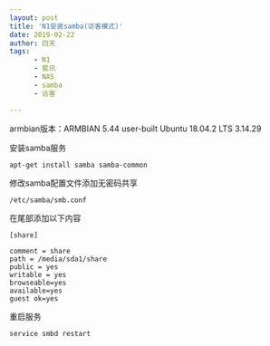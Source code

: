```yaml
---
layout: post
title: 'N1安装samba(访客模式)'
date: 2019-02-22
author: 四天
tags:
      - N1
      - 斐讯
      - NAS
      - samba
      - 访客

---
```

armbian版本：ARMBIAN 5.44 user-built Ubuntu 18.04.2 LTS 3.14.29  
  
安装samba服务  
<pre><code class="language-css">apt-get install samba samba-common</code></pre>

修改samba配置文件添加无密码共享  
<pre><code class="language-css">/etc/samba/smb.conf</code></pre> 
在尾部添加以下内容  
<pre><code class="language-css">[share]
    
comment = share  
path = /media/sda1/share  
public = yes  
writable = yes  
browseable=yes  
available=yes  
guest ok=yes</code></pre>
重启服务  
<pre><code class="language-css">service smbd restart</code></pre>